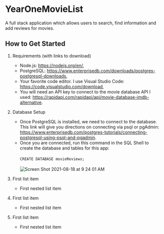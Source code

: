 # YearOneMovieList
A full stack application which allows users to search, find information and add reviews for movies.

## How to Get Started 

1.  Requirements (with links to download)
     - Node.js: https://nodejs.org/en/,
     - PostgreSQL: https://www.enterprisedb.com/downloads/postgres-postgresql-downloads,
     - Your favorite code editor.  I use Visual Studio Code:  https://code.visualstudio.com/download,
     - You will need an API key to connect to the movie database API I used:  https://rapidapi.com/rapidapi/api/movie-database-imdb-alternative.

2. Database Setup
     - Once PostgreSQL is installed, we need to connect to the database.  This link will give you directions on connecting via psql or pgAdmin:  https://www.enterprisedb.com/postgres-tutorials/connecting-postgresql-using-psql-and-pgadmin.
     - Once you are connected, run this command in the SQL Shell to create the database and tables for this app:
     \
     \
           `CREATE DATABASE movieReviews;`
           \
           \
           ![Screen Shot 2021-08-18 at 9 24 01 AM](https://user-images.githubusercontent.com/29390297/129935394-795a27e4-9fd8-4868-b84a-1ac25679ada8.png)


        




























100. First list item
     - First nested list item

100. First list item
     - First nested list item

100. First list item
     - First nested list item
